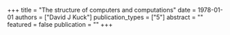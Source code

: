 +++
title = "The structure of computers and computations"
date = 1978-01-01
authors = ["David J Kuck"]
publication_types = ["5"]
abstract = ""
featured = false
publication = ""
+++

